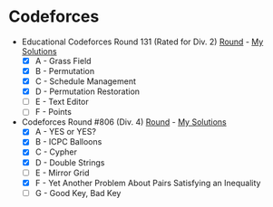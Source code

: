 # Codeforces

- Educational Codeforces Round 131 (Rated for Div. 2) [Round](https://codeforces.com/contest/1701) - [My Solutions](https://github.com/gergis-k/Codeforces/tree/main/Educational-Round-131-Div2)
  - [x] A - Grass Field
  - [x] B - Permutation
  - [x] C - Schedule Management
  - [x] D - Permutation Restoration
  - [ ] E - Text Editor
  - [ ] F - Points

- Codeforces Round #806 (Div. 4) [Round](https://codeforces.com/contest/1703) - [My Solutions](https://github.com/gergis-k/Codeforces/tree/main/Round-806-Div4)
  - [x] A - YES or YES?
  - [x] B - ICPC Balloons
  - [x] C - Cypher
  - [x] D - Double Strings
  - [ ] E - Mirror Grid
  - [x] F - Yet Another Problem About Pairs Satisfying an Inequality
  - [ ] G - Good Key, Bad Key
